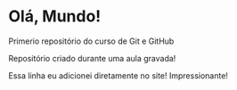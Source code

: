 # Olá, Mundo!
Primerio repositório do curso de Git e GitHub

Repositório criado durante uma aula gravada!

Essa linha eu adicionei diretamente no site! Impressionante! 
